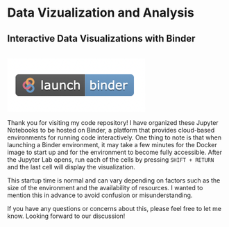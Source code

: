 # Data Vizualization and Analysis

## Interactive Data Visualizations with Binder

<br>
<img src="./img/launch_binder.png" alt="Binder">
<br>

Thank you for visiting my code repository! I have organized these Jupyter Notebooks to be hosted on Binder, a platform that provides cloud-based environments for running code interactively. One thing to note is that when launching a Binder environment, it may take a few minutes for the Docker image to start up and for the environment to become fully accessible. After the Jupyter Lab opens, run each of the cells by pressing `SHIFT + RETURN` and the last cell will display the visualization.

This startup time is normal and can vary depending on factors such as the size of the environment and the availability of resources. I wanted to mention this in advance to avoid confusion or misunderstanding.

If you have any questions or concerns about this, please feel free to let me know. Looking forward to our discussion!
